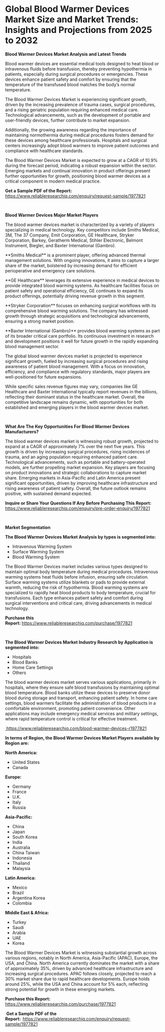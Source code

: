 <p><h1>Global Blood Warmer Devices Market Size and Market Trends: Insights and Projections from 2025 to 2032</h1></p><p><strong>Blood Warmer Devices Market Analysis and Latest Trends</strong></p>
<p><p>Blood warmer devices are essential medical tools designed to heat blood or intravenous fluids before transfusion, thereby preventing hypothermia in patients, especially during surgical procedures or emergencies. These devices enhance patient safety and comfort by ensuring that the temperature of the transfused blood matches the body’s normal temperature.</p><p>The Blood Warmer Devices Market is experiencing significant growth, driven by the increasing prevalence of trauma cases, surgical procedures, and a rising geriatric population requiring enhanced medical care. Technological advancements, such as the development of portable and user-friendly devices, further contribute to market expansion. </p><p>Additionally, the growing awareness regarding the importance of maintaining normothermia during medical procedures fosters demand for these devices among healthcare professionals. Hospitals and surgical centers increasingly adopt blood warmers to improve patient outcomes and compliance with healthcare standards. </p><p>The Blood Warmer Devices Market is expected to grow at a CAGR of 10.9% during the forecast period, indicating a robust expansion within the sector. Emerging markets and continual innovation in product offerings present further opportunities for growth, positioning blood warmer devices as a critical component in modern medical practice.</p></p>
<p><strong>Get a Sample PDF of the Report:&nbsp;</strong> <a href="https://www.reliableresearchiq.com/enquiry/request-sample/1977821?utm_campaign=1140&utm_medium=2&utm_source=Github&utm_content=ia&utm_term=13042025&utm_id=blood-warmer-devices">https://www.reliableresearchiq.com/enquiry/request-sample/1977821</a></p>
<p>&nbsp;</p>
<p><strong>Blood Warmer Devices Major Market Players</strong></p>
<p><p>The blood warmer devices market is characterized by a variety of players specializing in medical technology. Key competitors include Smiths Medical, 3M, The 37 Company, Emit Corporation, GE Healthcare, Stryker Corporation, Barkey, Geratherm Medical, Stihler Electronic, Belmont Instrument, Biegler, and Baxter International (Gambro).</p><p>**Smiths Medical** is a prominent player, offering advanced thermal management solutions. With ongoing innovations, it aims to capture a larger share of the market, bolstered by increasing demand for efficient perioperative and emergency care solutions.</p><p>**GE Healthcare** leverages its extensive experience in medical devices to provide integrated blood warming systems. As healthcare facilities focus on patient safety and operational efficiency, GE continues to expand its product offerings, potentially driving revenue growth in this segment.</p><p>**Stryker Corporation** focuses on enhancing surgical workflows with its comprehensive blood warming solutions. The company has witnessed growth through strategic acquisitions and technological advancements, ensuring a strong market position.</p><p>**Baxter International (Gambro)** provides blood warming systems as part of its broader critical care portfolio. Its continuous investment in research and development positions it well for future growth in the rapidly expanding blood management sector.</p><p>The global blood warmer devices market is projected to experience significant growth, fueled by increasing surgical procedures and rising awareness of patient blood management. With a focus on innovation, efficiency, and compliance with regulatory standards, major players are well-positioned for future expansions.</p><p>While specific sales revenue figures may vary, companies like GE Healthcare and Baxter International typically report revenues in the billions, reflecting their dominant status in the healthcare market. Overall, the competitive landscape remains dynamic, with opportunities for both established and emerging players in the blood warmer devices market.</p></p>
<p>&nbsp;</p>
<p><strong>What Are The Key Opportunities For Blood Warmer Devices Manufacturers?</strong></p>
<p><p>The blood warmer devices market is witnessing robust growth, projected to expand at a CAGR of approximately 7% over the next five years. This growth is driven by increasing surgical procedures, rising incidences of trauma, and an aging population requiring enhanced patient care. Technological advancements, such as portable and battery-operated models, are further propelling market expansion. Key players are focusing on product innovations and strategic collaborations to capture market share. Emerging markets in Asia-Pacific and Latin America present significant opportunities, driven by improving healthcare infrastructure and rising awareness of patient safety. Overall, the future outlook remains positive, with sustained demand expected.</p></p>
<p><strong>Inquire or Share Your Questions If Any Before Purchasing This Report:</strong> <a href="https://www.reliableresearchiq.com/enquiry/pre-order-enquiry/1977821?utm_campaign=1140&utm_medium=2&utm_source=Github&utm_content=ia&utm_term=13042025&utm_id=blood-warmer-devices">https://www.reliableresearchiq.com/enquiry/pre-order-enquiry/1977821</a></p>
<p>&nbsp;</p>
<p><strong>Market Segmentation</strong></p>
<p><strong>The Blood Warmer Devices Market Analysis by types is segmented into:</strong></p>
<p><ul><li>Intravenous Warming System</li><li>Surface Warming System</li><li>Blood Warming System</li></ul></p>
<p><p>The Blood Warmer Devices market includes various types designed to maintain optimal body temperature during medical procedures. Intravenous warming systems heat fluids before infusion, ensuring safe circulation. Surface warming systems utilize blankets or pads to provide external warmth, reducing the risk of hypothermia. Blood warming systems are specialized to rapidly heat blood products to body temperature, crucial for transfusions. Each type enhances patient safety and comfort during surgical interventions and critical care, driving advancements in medical technology.</p></p>
<p><strong>Purchase this Report:&nbsp;</strong><a href="https://www.reliableresearchiq.com/purchase/1977821?utm_campaign=1140&utm_medium=2&utm_source=Github&utm_content=ia&utm_term=13042025&utm_id=blood-warmer-devices">https://www.reliableresearchiq.com/purchase/1977821</a></p>
<p>&nbsp;</p>
<p><strong>The Blood Warmer Devices Market Industry Research by Application is segmented into:</strong></p>
<p><ul><li>Hospitals</li><li>Blood Banks</li><li>Home Care Settings</li><li>Others</li></ul></p>
<p><p>The blood warmer devices market serves various applications, primarily in hospitals, where they ensure safe blood transfusions by maintaining optimal blood temperature. Blood banks utilize these devices to preserve donor blood during storage and transport, enhancing patient safety. In home care settings, blood warmers facilitate the administration of blood products in a comfortable environment, promoting patient convenience. Other applications may include emergency medical services and military settings, where rapid temperature control is critical for effective treatment.</p></p>
<p><a href="https://www.reliableresearchiq.com/blood-warmer-devices-r1977821?utm_campaign=1140&utm_medium=2&utm_source=Github&utm_content=ia&utm_term=13042025&utm_id=blood-warmer-devices">&nbsp;https://www.reliableresearchiq.com/blood-warmer-devices-r1977821</a></p>
<p><strong>In terms of Region, the Blood Warmer Devices Market Players available by Region are:</strong></p>
<p>
    <p> <strong> North America: </strong>
        <ul>
            <li>United States</li>
            <li>Canada</li>
        </ul>
        </p> 
    <p> <strong> Europe: </strong>
        <ul>
            <li>Germany</li>
            <li>France</li>
            <li>U.K.</li>
            <li>Italy</li>
            <li>Russia</li>
        </ul>
        </p> 
    <p> <strong> Asia-Pacific: </strong>
        <ul>
            <li>China</li>
            <li>Japan</li>
            <li>South Korea</li>
            <li>India</li>
            <li>Australia</li>
            <li>China Taiwan</li>
            <li>Indonesia</li>
            <li>Thailand</li>
            <li>Malaysia</li>
        </ul>
        </p> 
    <p> <strong> Latin America: </strong>
        <ul>
            <li>Mexico</li>
            <li>Brazil</li>
            <li>Argentina Korea</li>
            <li>Colombia</li>
        </ul>
        </p> 
    <p> <strong> Middle East & Africa: </strong>
        <ul>
            <li>Turkey</li>
            <li>Saudi</li>
            <li>Arabia</li>
            <li>UAE</li>
            <li>Korea</li>
        </ul>
    </p>
    </p>
<p><p>The Blood Warmer Devices Market is witnessing substantial growth across various regions, notably in North America, Asia-Pacific (APAC), Europe, the USA, and China. North America currently dominates the market with a share of approximately 35%, driven by advanced healthcare infrastructure and increasing surgical procedures. APAC follows closely, projected to reach a 30% market share due to rapid healthcare developments. Europe holds around 25%, while the USA and China account for 5% each, reflecting strong potential for growth in these emerging markets.</p></p>
<p><strong>Purchase this Report: </strong><a href="https://www.reliableresearchiq.com/purchase/1977821?utm_campaign=1140&utm_medium=2&utm_source=Github&utm_content=ia&utm_term=13042025&utm_id=blood-warmer-devices">https://www.reliableresearchiq.com/purchase/1977821</a></p>
<p>&nbsp;<strong>Get a Sample PDF of the Report:&nbsp;&nbsp;</strong><a href="https://www.reliableresearchiq.com/enquiry/request-sample/1977821?utm_campaign=1140&utm_medium=2&utm_source=Github&utm_content=ia&utm_term=13042025&utm_id=blood-warmer-devices">https://www.reliableresearchiq.com/enquiry/request-sample/1977821</a></p>
<p><strong></strong></p>
<p><p></p><p></p><p></p></p>